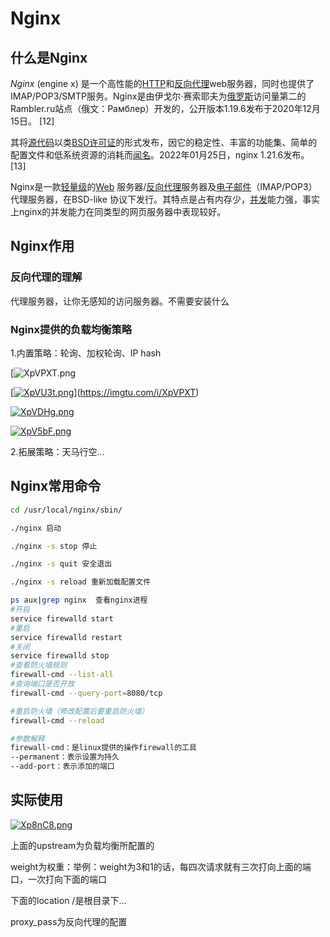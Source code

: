 # Nginx

## 什么是Nginx

*Nginx* (engine x) 是一个高性能的[HTTP](https://baike.baidu.com/item/HTTP)和[反向代理](https://baike.baidu.com/item/反向代理/7793488)web服务器，同时也提供了IMAP/POP3/SMTP服务。Nginx是由伊戈尔·赛索耶夫为[俄罗斯](https://baike.baidu.com/item/俄罗斯/125568)访问量第二的Rambler.ru站点（俄文：Рамблер）开发的，公开版本1.19.6发布于2020年12月15日。 [12] 

其将[源代码](https://baike.baidu.com/item/源代码/3814213)以类[BSD许可证](https://baike.baidu.com/item/BSD许可证/10642412)的形式发布，因它的稳定性、丰富的功能集、简单的配置文件和低系统资源的消耗而[闻名](https://baike.baidu.com/item/闻名/2303308)。2022年01月25日，nginx 1.21.6发布。 [13] 

Nginx是一款[轻量级](https://baike.baidu.com/item/轻量级/10002835)的[Web](https://baike.baidu.com/item/Web/150564) 服务器/[反向代理](https://baike.baidu.com/item/反向代理/7793488)服务器及[电子邮件](https://baike.baidu.com/item/电子邮件/111106)（IMAP/POP3）代理服务器，在BSD-like 协议下发行。其特点是占有内存少，[并发](https://baike.baidu.com/item/并发/11024806)能力强，事实上nginx的并发能力在同类型的网页服务器中表现较好。

## Nginx作用

### 反向代理的理解

代理服务器，让你无感知的访问服务器。不需要安装什么

### Nginx提供的负载均衡策略

1.内置策略：轮询、加权轮询、IP hash

[![XpVPXT.png](https://s1.ax1x.com/2022/05/23/XpVPXT.png)

[[![XpVU3t.png](https://s1.ax1x.com/2022/05/23/XpVU3t.png)](https://imgtu.com/i/XpVU3t)](https://imgtu.com/i/XpVPXT)

[![XpVDHg.png](https://s1.ax1x.com/2022/05/23/XpVDHg.png)](https://imgtu.com/i/XpVDHg)

[![XpV5bF.png](https://s1.ax1x.com/2022/05/23/XpV5bF.png)](https://imgtu.com/i/XpV5bF)

2.拓展策略：天马行空...

## Nginx常用命令

~~~bash
cd /usr/local/nginx/sbin/

./nginx 启动

./nginx -s stop 停止

./nginx -s quit 安全退出

./nginx -s reload 重新加载配置文件

ps aux|grep nginx  查看nginx进程
#开启
service firewalld start
#重启
service firewalld restart
#关闭
service firewalld stop
#查看防火墙规则
firewall-cmd --list-all
#查询端口是否开放
firewall-cmd --query-port=8080/tcp

#重启防火墙（修改配置后要重启防火墙）
firewall-cmd --reload

#参数解释
firewall-cmd：是linux提供的操作firewall的工具
--permanent：表示设置为持久
--add-port：表示添加的端口
~~~

## 实际使用

[![Xp8nC8.png](https://s1.ax1x.com/2022/05/23/Xp8nC8.png)](https://imgtu.com/i/Xp8nC8)

上面的upstream为负载均衡所配置的

weight为权重：举例：weight为3和1的话，每四次请求就有三次打向上面的端口，一次打向下面的端口

下面的location /是根目录下...

proxy_pass为反向代理的配置